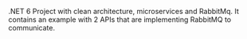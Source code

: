 .NET 6 Project with clean architecture, microservices and RabbitMq.
It contains an example with 2 APIs that are implementing RabbitMQ to communicate.
